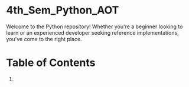 # 4th_Sem_Python_AOT
Welcome to the Python repository! Whether you're a beginner looking to learn or an experienced developer seeking reference implementations, you've come to the right place.
# Table of Contents
1. 

